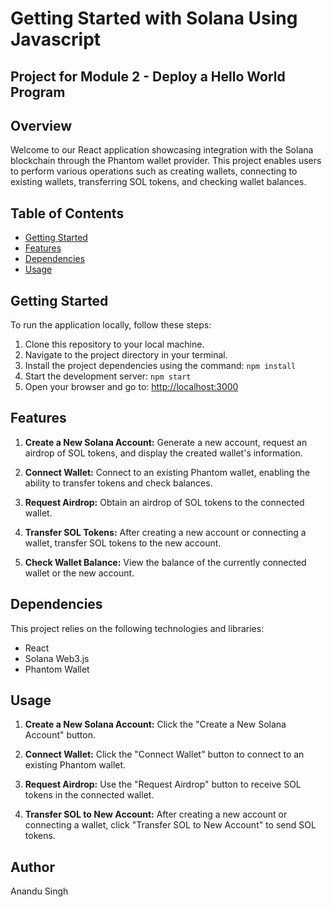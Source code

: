 # Getting Started with Solana Using Javascript

## Project for Module 2 - Deploy a Hello World Program


## Overview

Welcome to our React application showcasing integration with the Solana blockchain through the Phantom wallet provider. This project enables users to perform various operations such as creating wallets, connecting to existing wallets, transferring SOL tokens, and checking wallet balances.

## Table of Contents

- [Getting Started](#getting-started)
- [Features](#features)
- [Dependencies](#dependencies)
- [Usage](#usage)
  
## Getting Started

To run the application locally, follow these steps:

1. Clone this repository to your local machine.
2. Navigate to the project directory in your terminal.
3. Install the project dependencies using the command: `npm install`
4. Start the development server: `npm start`
5. Open your browser and go to: [http://localhost:3000](http://localhost:3000)

## Features

1. **Create a New Solana Account:** Generate a new account, request an airdrop of SOL tokens, and display the created wallet's information.

2. **Connect Wallet:** Connect to an existing Phantom wallet, enabling the ability to transfer tokens and check balances.

3. **Request Airdrop:** Obtain an airdrop of SOL tokens to the connected wallet.

4. **Transfer SOL Tokens:** After creating a new account or connecting a wallet, transfer SOL tokens to the new account.

5. **Check Wallet Balance:** View the balance of the currently connected wallet or the new account.

## Dependencies

This project relies on the following technologies and libraries:

- React
- Solana Web3.js
- Phantom Wallet

## Usage

1. **Create a New Solana Account:** Click the "Create a New Solana Account" button.
   
2. **Connect Wallet:** Click the "Connect Wallet" button to connect to an existing Phantom wallet.

3. **Request Airdrop:** Use the "Request Airdrop" button to receive SOL tokens in the connected wallet.

4. **Transfer SOL to New Account:** After creating a new account or connecting a wallet, click "Transfer SOL to New Account" to send SOL tokens.

## Author

Anandu Singh
